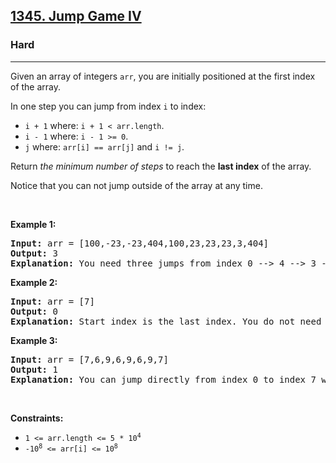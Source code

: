 <h2><a href="https://leetcode.com/problems/jump-game-iv/">1345. Jump Game IV</a></h2><h3>Hard</h3><hr><div style="user-select: auto;"><p style="user-select: auto;">Given an array of&nbsp;integers <code style="user-select: auto;">arr</code>, you are initially positioned at the first index of the array.</p>

<p style="user-select: auto;">In one step you can jump from index <code style="user-select: auto;">i</code> to index:</p>

<ul style="user-select: auto;">
	<li style="user-select: auto;"><code style="user-select: auto;">i + 1</code> where:&nbsp;<code style="user-select: auto;">i + 1 &lt; arr.length</code>.</li>
	<li style="user-select: auto;"><code style="user-select: auto;">i - 1</code> where:&nbsp;<code style="user-select: auto;">i - 1 &gt;= 0</code>.</li>
	<li style="user-select: auto;"><code style="user-select: auto;">j</code> where: <code style="user-select: auto;">arr[i] == arr[j]</code> and <code style="user-select: auto;">i != j</code>.</li>
</ul>

<p style="user-select: auto;">Return <em style="user-select: auto;">the minimum number of steps</em> to reach the <strong style="user-select: auto;">last index</strong> of the array.</p>

<p style="user-select: auto;">Notice that you can not jump outside of the array at any time.</p>

<p style="user-select: auto;">&nbsp;</p>
<p style="user-select: auto;"><strong style="user-select: auto;">Example 1:</strong></p>

<pre style="user-select: auto;"><strong style="user-select: auto;">Input:</strong> arr = [100,-23,-23,404,100,23,23,23,3,404]
<strong style="user-select: auto;">Output:</strong> 3
<strong style="user-select: auto;">Explanation:</strong> You need three jumps from index 0 --&gt; 4 --&gt; 3 --&gt; 9. Note that index 9 is the last index of the array.
</pre>

<p style="user-select: auto;"><strong style="user-select: auto;">Example 2:</strong></p>

<pre style="user-select: auto;"><strong style="user-select: auto;">Input:</strong> arr = [7]
<strong style="user-select: auto;">Output:</strong> 0
<strong style="user-select: auto;">Explanation:</strong> Start index is the last index. You do not need to jump.
</pre>

<p style="user-select: auto;"><strong style="user-select: auto;">Example 3:</strong></p>

<pre style="user-select: auto;"><strong style="user-select: auto;">Input:</strong> arr = [7,6,9,6,9,6,9,7]
<strong style="user-select: auto;">Output:</strong> 1
<strong style="user-select: auto;">Explanation:</strong> You can jump directly from index 0 to index 7 which is last index of the array.
</pre>

<p style="user-select: auto;">&nbsp;</p>
<p style="user-select: auto;"><strong style="user-select: auto;">Constraints:</strong></p>

<ul style="user-select: auto;">
	<li style="user-select: auto;"><code style="user-select: auto;">1 &lt;= arr.length &lt;= 5 * 10<sup style="user-select: auto;">4</sup></code></li>
	<li style="user-select: auto;"><code style="user-select: auto;">-10<sup style="user-select: auto;">8</sup> &lt;= arr[i] &lt;= 10<sup style="user-select: auto;">8</sup></code></li>
</ul>
</div>